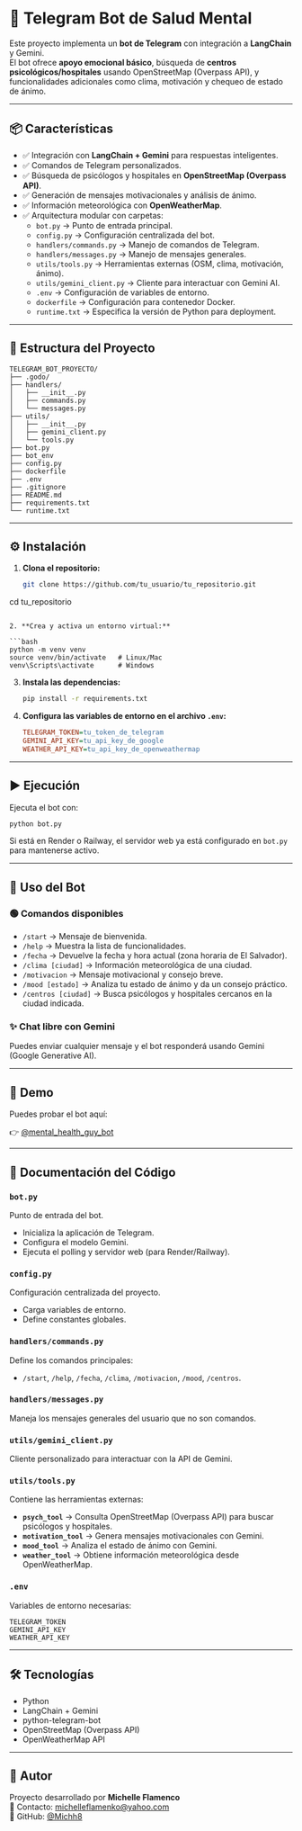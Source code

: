 # 🤖 Telegram Bot de Salud Mental

Este proyecto implementa un **bot de Telegram** con integración a **LangChain** y Gemini.  
El bot ofrece **apoyo emocional básico**, búsqueda de **centros psicológicos/hospitales** usando OpenStreetMap (Overpass API), y funcionalidades adicionales como clima, motivación y chequeo de estado de ánimo.

---

## 📦 Características

- ✅ Integración con **LangChain + Gemini** para respuestas inteligentes.
- ✅ Comandos de Telegram personalizados.
- ✅ Búsqueda de psicólogos y hospitales en **OpenStreetMap (Overpass API)**.
- ✅ Generación de mensajes motivacionales y análisis de ánimo.
- ✅ Información meteorológica con **OpenWeatherMap**.
- ✅ Arquitectura modular con carpetas:
  - `bot.py` → Punto de entrada principal.
  - `config.py` → Configuración centralizada del bot.
  - `handlers/commands.py` → Manejo de comandos de Telegram.
  - `handlers/messages.py` → Manejo de mensajes generales.
  - `utils/tools.py` → Herramientas externas (OSM, clima, motivación, ánimo).
  - `utils/gemini_client.py` → Cliente para interactuar con Gemini AI.
  - `.env` → Configuración de variables de entorno.
  - `dockerfile` → Configuración para contenedor Docker.
  - `runtime.txt` → Especifica la versión de Python para deployment.

---

## 📂 Estructura del Proyecto

```
TELEGRAM_BOT_PROYECTO/
├── .godo/
├── handlers/
│   ├── __init__.py
│   ├── commands.py
│   └── messages.py
├── utils/
│   ├── __init__.py
│   ├── gemini_client.py
│   └── tools.py
├── bot.py
├── bot_env
├── config.py
├── dockerfile
├── .env
├── .gitignore
├── README.md
├── requirements.txt
└── runtime.txt
```

---

## ⚙️ Instalación

1. **Clona el repositorio:**

   ```bash
   git clone https://github.com/tu_usuario/tu_repositorio.git
cd tu_repositorio
   ```

2. **Crea y activa un entorno virtual:**

   ```bash
   python -m venv venv
   source venv/bin/activate   # Linux/Mac
   venv\Scripts\activate      # Windows
   ```

3. **Instala las dependencias:**

   ```bash
   pip install -r requirements.txt
   ```

4. **Configura las variables de entorno en el archivo `.env`:**

   ```ini
   TELEGRAM_TOKEN=tu_token_de_telegram
   GEMINI_API_KEY=tu_api_key_de_google
   WEATHER_API_KEY=tu_api_key_de_openweathermap
   ```

---

## ▶️ Ejecución

Ejecuta el bot con:

```bash
python bot.py
```

Si está en Render o Railway, el servidor web ya está configurado en `bot.py` para mantenerse activo.

---

## 💬 Uso del Bot

### 🟢 Comandos disponibles

- `/start` → Mensaje de bienvenida.
- `/help` → Muestra la lista de funcionalidades.
- `/fecha` → Devuelve la fecha y hora actual (zona horaria de El Salvador).
- `/clima [ciudad]` → Información meteorológica de una ciudad.
- `/motivacion` → Mensaje motivacional y consejo breve.
- `/mood [estado]` → Analiza tu estado de ánimo y da un consejo práctico.
- `/centros [ciudad]` → Busca psicólogos y hospitales cercanos en la ciudad indicada.

### ✨ Chat libre con Gemini

Puedes enviar cualquier mensaje y el bot responderá usando Gemini (Google Generative AI).

---

## 🔗 Demo

Puedes probar el bot aquí:

👉 [@mental_health_guy_bot](https://t.me/mental_health_guy_bot)

---

## 📘 Documentación del Código

### `bot.py`
Punto de entrada del bot.
- Inicializa la aplicación de Telegram.
- Configura el modelo Gemini.
- Ejecuta el polling y servidor web (para Render/Railway).

### `config.py`
Configuración centralizada del proyecto.
- Carga variables de entorno.
- Define constantes globales.

### `handlers/commands.py`
Define los comandos principales:
- `/start`, `/help`, `/fecha`, `/clima`, `/motivacion`, `/mood`, `/centros`.

### `handlers/messages.py`
Maneja los mensajes generales del usuario que no son comandos.

### `utils/gemini_client.py`
Cliente personalizado para interactuar con la API de Gemini.

### `utils/tools.py`
Contiene las herramientas externas:
- **`psych_tool`** → Consulta OpenStreetMap (Overpass API) para buscar psicólogos y hospitales.
- **`motivation_tool`** → Genera mensajes motivacionales con Gemini.
- **`mood_tool`** → Analiza el estado de ánimo con Gemini.
- **`weather_tool`** → Obtiene información meteorológica desde OpenWeatherMap.

### `.env`
Variables de entorno necesarias:

```
TELEGRAM_TOKEN
GEMINI_API_KEY
WEATHER_API_KEY
```

---

## 🛠️ Tecnologías

- Python
- LangChain + Gemini
- python-telegram-bot
- OpenStreetMap (Overpass API)
- OpenWeatherMap API

---

## 👤 Autor

Proyecto desarrollado por **Michelle Flamenco**  
📧 Contacto: michelleflamenko@yahoo.com  
🐙 GitHub: [@Michh8](https://github.com/Michh8)